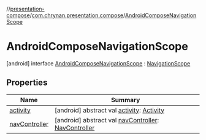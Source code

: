 //[presentation-compose](../../../index.md)/[com.chrynan.presentation.compose](../index.md)/[AndroidComposeNavigationScope](index.md)



# AndroidComposeNavigationScope  
 [android] interface [AndroidComposeNavigationScope](index.md) : [NavigationScope](../../../../presentation-core/presentation-core/com.chrynan.presentation/-navigation-scope/index.md)   


## Properties  
  
|  Name |  Summary | 
|---|---|
| <a name="com.chrynan.presentation.compose/AndroidComposeNavigationScope/activity/#/PointingToDeclaration/"></a>[activity](activity.md)| <a name="com.chrynan.presentation.compose/AndroidComposeNavigationScope/activity/#/PointingToDeclaration/"></a> [android] abstract val [activity](activity.md): [Activity](https://developer.android.com/reference/kotlin/android/app/Activity.html)   <br>|
| <a name="com.chrynan.presentation.compose/AndroidComposeNavigationScope/navController/#/PointingToDeclaration/"></a>[navController](nav-controller.md)| <a name="com.chrynan.presentation.compose/AndroidComposeNavigationScope/navController/#/PointingToDeclaration/"></a> [android] abstract val [navController](nav-controller.md): [NavController](https://developer.android.com/reference/kotlin/androidx/navigation/NavController.html)   <br>|


